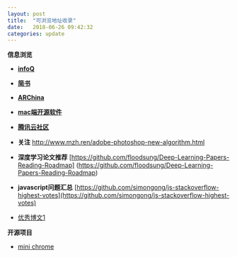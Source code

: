 ```yaml
---
layout: post
title:  "可浏览地址收录"
date:   2018-06-26 09:42:32
categories: update
---
```


**信息浏览**

* [**infoQ**](http://www.infoq.com/cn/)
* [**简书**](https://www.jianshu.com/)
* [**ARChina**](http://www.arinchina.com/)
* [**mac端开源软件**](http://opensourcemac.org/)
* [**腾讯云社区**](https://cloud.tencent.com/developer)

* **关注** http://www.mzh.ren/adobe-photoshop-new-algorithm.html

* **深度学习论文推荐**
	[https://github.com/floodsung/Deep-Learning-Papers-Reading-Roadmap]	(https://github.com/floodsung/Deep-Learning-Papers-Reading-Roadmap)


* **javascript问题汇总**
[https://github.com/simongong/js-stackoverflow-highest-votes](https://github.com/simongong/js-stackoverflow-highest-votes)


* [优秀博文1](https://blog.ibireme.com/)

**开源项目**

* [mini chrome](https://chromium.googlesource.com/chromium/mini_chromium/)